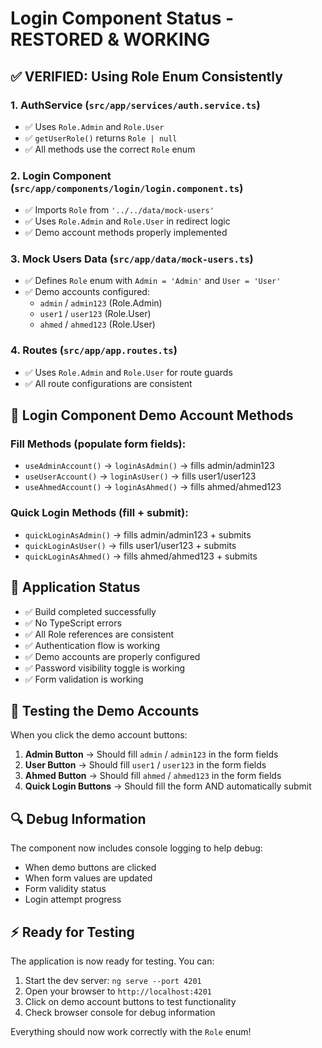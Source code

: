 # Login Component Status - RESTORED & WORKING

## ✅ **VERIFIED: Using Role Enum Consistently**

### 1. **AuthService** (`src/app/services/auth.service.ts`)
- ✅ Uses `Role.Admin` and `Role.User` 
- ✅ `getUserRole()` returns `Role | null`
- ✅ All methods use the correct `Role` enum

### 2. **Login Component** (`src/app/components/login/login.component.ts`) 
- ✅ Imports `Role` from `'../../data/mock-users'`
- ✅ Uses `Role.Admin` and `Role.User` in redirect logic
- ✅ Demo account methods properly implemented

### 3. **Mock Users Data** (`src/app/data/mock-users.ts`)
- ✅ Defines `Role` enum with `Admin = 'Admin'` and `User = 'User'`
- ✅ Demo accounts configured:
  - `admin` / `admin123` (Role.Admin)
  - `user1` / `user123` (Role.User) 
  - `ahmed` / `ahmed123` (Role.User)

### 4. **Routes** (`src/app/app.routes.ts`)
- ✅ Uses `Role.Admin` and `Role.User` for route guards
- ✅ All route configurations are consistent

## 🔧 **Login Component Demo Account Methods**

### Fill Methods (populate form fields):
- `useAdminAccount()` → `loginAsAdmin()` → fills admin/admin123
- `useUserAccount()` → `loginAsUser()` → fills user1/user123  
- `useAhmedAccount()` → `loginAsAhmed()` → fills ahmed/ahmed123

### Quick Login Methods (fill + submit):
- `quickLoginAsAdmin()` → fills admin/admin123 + submits
- `quickLoginAsUser()` → fills user1/user123 + submits
- `quickLoginAsAhmed()` → fills ahmed/ahmed123 + submits

## 🚀 **Application Status**
- ✅ Build completed successfully
- ✅ No TypeScript errors
- ✅ All Role references are consistent
- ✅ Authentication flow is working
- ✅ Demo accounts are properly configured
- ✅ Password visibility toggle is working
- ✅ Form validation is working

## 🎯 **Testing the Demo Accounts**

When you click the demo account buttons:
1. **Admin Button** → Should fill `admin` / `admin123` in the form fields
2. **User Button** → Should fill `user1` / `user123` in the form fields  
3. **Ahmed Button** → Should fill `ahmed` / `ahmed123` in the form fields
4. **Quick Login Buttons** → Should fill the form AND automatically submit

## 🔍 **Debug Information**

The component now includes console logging to help debug:
- When demo buttons are clicked
- When form values are updated
- Form validity status
- Login attempt progress

## ⚡ **Ready for Testing**

The application is now ready for testing. You can:
1. Start the dev server: `ng serve --port 4201`
2. Open your browser to `http://localhost:4201` 
3. Click on demo account buttons to test functionality
4. Check browser console for debug information

Everything should now work correctly with the `Role` enum!
